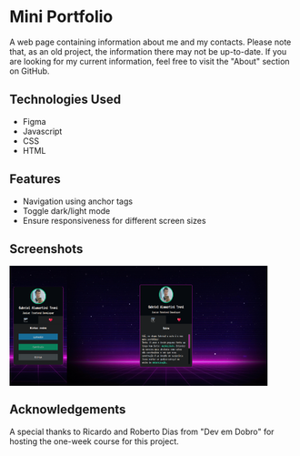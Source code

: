 # Mini Portfolio
A web page containing information about me and my contacts. Please note that, as an old project, the information there may not be up-to-date. If you are looking for my current information, feel free to visit the "About" section on GitHub.

## Technologies Used
- Figma
- Javascript
- CSS
- HTML

## Features
- Navigation using anchor tags
- Toggle dark/light mode
- Ensure responsiveness for different screen sizes

## Screenshots
<div style="display: flex;">
  <img src="./src/images/mobileScreen.png" alt="Mobile screen" style="width: 20%;">
  <img src="./src/images/mainScreen.png" alt="Main screen" style="width: 70%;">
</div>

## Acknowledgements
A special thanks to Ricardo and Roberto Dias from "Dev em Dobro" for hosting the one-week course for this project.
